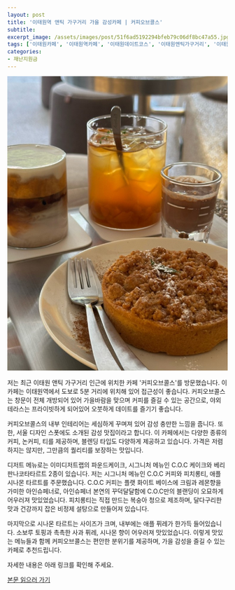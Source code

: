 ```yaml
---
layout: post
title: '이태원역 앤틱 가구거리 가을 감성카페 | 커피오브콜스'
subtitle: 
excerpt_image: /assets/images/post/51f6ad5192294bfeb79c06df8bc47a55.jpg
tags: ['이태원카페', '이태원역카페', '이태원데이트코스', '이태원앤틱가구거리', '이태원가구거리', '커피오브콜스']
categories: 
- 재난지원금
---
```


![메인 이미지](/assets/images/post/51f6ad5192294bfeb79c06df8bc47a55.jpg)

저는 최근 이태원 앤틱 가구거리 인근에 위치한 카페 '커피오브콜스'를 방문했습니다. 이 카페는 이태원역에서 도보로 5분 거리에 위치해 있어 접근성이 좋습니다. 커피오브콜스는 창문이 전체 개방되어 있어 가을바람을 맞으며 커피를 즐길 수 있는 공간으로, 야외 테라스는 프라이빗하게 되어있어 오붓하게 데이트를 즐기기 좋습니다.

커피오브콜스의 내부 인테리어는 세심하게 꾸며져 있어 감성 충만한 느낌을 줍니다. 또한, 서울 디자인 스폿에도 소개된 감성 맛집이라고 합니다. 이 카페에서는 다양한 종류의 커피, 논커피, 티를 제공하며, 블렌딩 타입도 다양하게 제공하고 있습니다. 가격은 저렴하지는 않지만, 그만큼의 퀄리티를 보장하는 맛입니다.

디저트 메뉴로는 이미디저트랩의 파운드케이크, 시그니처 메뉴인 C.O.C 케이크와 베리 판나코타타르트 2종이 있습니다. 저는 시그니처 메뉴인 C.O.C 커피와 피치롱티, 애플 시나몬 타르트를 주문했습니다. C.O.C 커피는 플랫 화이트 베이스에 크림과 레몬향을 가미한 아인슈페너로, 아인슈페너 본연의 꾸덕달달함에 C.O.C만의 블랜딩이 오묘하게 어우러져 맛있었습니다. 피치롱티는 직접 만드는 복숭아 청으로 제조하며, 달다구리한 맛과 건강까지 잡은 비정제 설탕으로 만들어져 있습니다.

마지막으로 시나몬 타르트는 사이즈가 크며, 내부에는 애플 퓌레가 한가득 들어있습니다. 소보루 토핑과 촉촉한 사과 퓌레, 시나몬 향이 어우러져 맛있었습니다. 이렇게 맛있는 메뉴들과 함께 커피오브콜스는 편안한 분위기를 제공하며, 가을 감성을 즐길 수 있는 카페로 추천드립니다.

자세한 내용은 아래 링크를 확인해 주세요.

[본문 읽으러 가기](https://m.blog.naver.com/ham_eaten_jellybear/223245501693)
